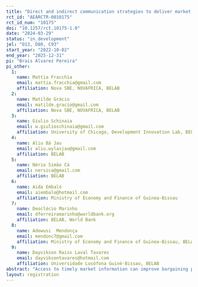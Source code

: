 ```yaml
---
title: "Direct and indirect communication strategies to deliver market information"
rct_id: "AEARCTR-0010175"
rct_id_num: "10175"
doi: "10.1257/rct.10175-1.0"
date: "2024-03-29"
status: "in_development"
jel: "O13, D80, C93"
start_year: "2022-10-02"
end_year: "2025-12-31"
pi: "Brais Álvarez Pereira"
pi_other:
  1:
    name: Mattia Fracchia
    email: mattia.fracchia@gmail.com
    affiliation: Nova SBE, NOVAFRICA, BELAB
  2:
    name: Matilde Grácio
    email: matilde.gracio@gmail.com
    affiliation: Nova SBE, NOVAFRICA, BELAB
  3:
    name: Giulio Schinaia
    email: w.giulioschinaia@gmail.com
    affiliation: University of Chicago, Development Innovation Lab, BELAB
  4:
    name: Aliu Bá Jau
    email: aliu.wylasjau@gmail.com
    affiliation: BELAB
  5:
    name: Nério Simão Cá
    email: nersica@gmail.com
    affiliation: BELAB
  6:
    name: Aida Embaló
    email: aiembalo@hotmail.com
    affiliation: Ministry of Economy and Finance of Guinea-Bissau
  7:
    name: Deoclécio Marinho
    email: dferreiramarinho@worldbank.org
    affiliation: BELAB, World Bank
  8:
    name: Adewusi  Mendonça
    email: mendonc7@gmail.com
    affiliation: Ministry of Economy and Finance of Guinea-Bissau, BELAB
  9:
    name: Dayvikson Raiss Laval Tavares
    email: dayviksontavares@hotmail.com
    affiliation: Universidade Lusófona Guiné-Bissau, BELAB
abstract: "Access to timely market information can improve bargaining power in transactions. However, subscription services, requiring users to pay for accessing market information, reach only a small fraction of the potential market. Employing a randomised clustered control trial across 187 villages in Guinea-Bissau, we evaluate various models for disseminating market information. In about two-thirds of the villages, a focal point appointed by the village receives weekly market updates via phone-calls from a team of market analysts based in the capital. These focal points are encouraged to share this information with other producers in their respective villages. Additionally, we randomly allocate half of the focal points with a list of buyers' contacts to examine whether search barriers impede transactions in this market. In the remaining third of the villages, producers are offered direct access to weekly market updates via robocalls and an Interactive Voice Response (IVR) system through a subscription service. Our study contributes to understanding the role of human intermediaries in facilitating market information access and provides insights for designing effective interventions to enhance market access for small-scale producers."
layout: registration
---
```


